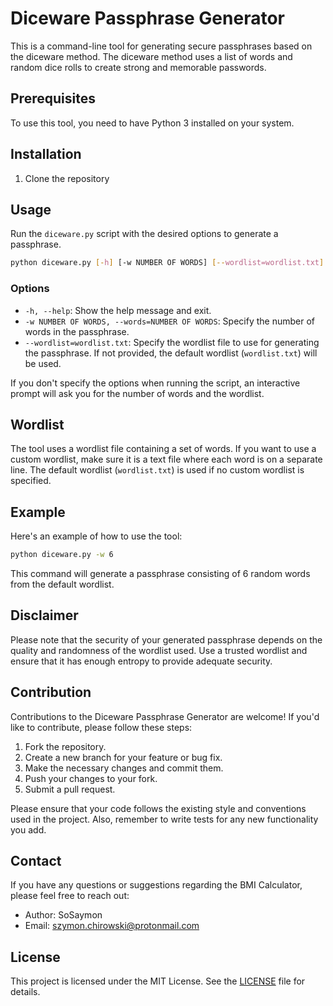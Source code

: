 # Diceware Passphrase Generator

This is a command-line tool for generating secure passphrases based on the diceware method. The diceware method uses a list of words and random dice rolls to create strong and memorable passwords.

## Prerequisites

To use this tool, you need to have Python 3 installed on your system.

## Installation

1. Clone the repository

## Usage

Run the `diceware.py` script with the desired options to generate a passphrase.
```bash
python diceware.py [-h] [-w NUMBER OF WORDS] [--wordlist=wordlist.txt]
```
### Options

- `-h, --help`: Show the help message and exit.
- `-w NUMBER OF WORDS, --words=NUMBER OF WORDS`: Specify the number of words in the passphrase.
- `--wordlist=wordlist.txt`: Specify the wordlist file to use for generating the passphrase. If not provided, the default wordlist (`wordlist.txt`) will be used.

If you don't specify the options when running the script, an interactive prompt will ask you for the number of words and the wordlist.

## Wordlist

The tool uses a wordlist file containing a set of words. If you want to use a custom wordlist, make sure it is a text file where each word is on a separate line. The default wordlist (`wordlist.txt`) is used if no custom wordlist is specified.

## Example

Here's an example of how to use the tool:

```bash
python diceware.py -w 6
```
This command will generate a passphrase consisting of 6 random words from the default wordlist.

## Disclaimer

Please note that the security of your generated passphrase depends on the quality and randomness of the wordlist used. Use a trusted wordlist and ensure that it has enough entropy to provide adequate security.
## Contribution

Contributions to the Diceware Passphrase Generator are welcome! If you'd like to contribute, please follow these steps:

1. Fork the repository.
2. Create a new branch for your feature or bug fix.
3. Make the necessary changes and commit them.
4. Push your changes to your fork.
5. Submit a pull request.

Please ensure that your code follows the existing style and conventions used in the project. Also, remember to write tests for any new functionality you add.

## Contact

If you have any questions or suggestions regarding the BMI Calculator, please feel free to reach out:

- Author: SoSaymon
- Email: [szymon.chirowski@protonmail.com](mailto:szymon.chirowski@protonmail.com)


## License

This project is licensed under the MIT License. See the [LICENSE](LICENSE) file for details.